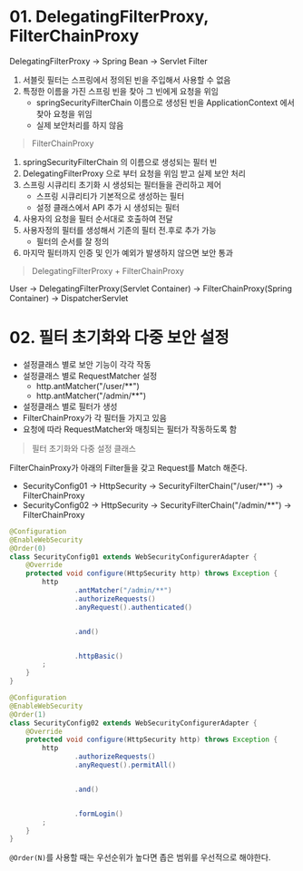# 01. DelegatingFilterProxy, FilterChainProxy

DelegatingFilterProxy → Spring Bean → Servlet Filter

1. 서블릿 필터는 스프링에서 정의된 빈을 주입해서 사용할 수 없음
2. 특정한 이름을 가진 스프링 빈을 찾아 그 빈에게 요청을 위임 
   - springSecurityFilterChain 이름으로 생성된 빈을 ApplicationContext 에서 찾아 요청을 위임
   - 실제 보안처리를 하지 않음

> FilterChainProxy

1. springSecurityFilterChain 의 이름으로 생성되는 필터 빈
2. DelegatingFilterProxy 으로 부터 요청을 위임 받고 실제 보안 처리
3. 스프링 시큐리티 초기화 시 생성되는 필터들을 관리하고 제어
   - 스프링 시큐리티가 기본적으로 생성하는 필터
   - 설정 클래스에서 API 추가 시 생성되는 필터
4. 사용자의 요청을 필터 순서대로 호출하여 전달
5. 사용자정의 필터를 생성해서 기존의 필터 전.후로 추가 가능
   - 필터의 순서를 잘 정의
6. 마지막 필터까지 인증 및 인가 예외가 발생하지 않으면 보안 통과

> DelegatingFilterProxy + FilterChainProxy

User → DelegatingFilterProxy(Servlet Container) → FilterChainProxy(Spring Container) → DispatcherServlet

# 02. 필터 초기화와 다중 보안 설정

- 설정클래스 별로 보안 기능이 각각 작동
- 설정클래스 별로 RequestMatcher 설정
  - http.antMatcher("/user/**")
  - http.antMatcher("/admin/**")
- 설정클래스 별로 필터가 생성
- FilterChainProxy가 각 필터들 가지고 있음
- 요청에 따라 RequestMatcher와 매칭되는 필터가 작동하도록 함

> 필터 초기화와 다중 설정 클래스

FilterChainProxy가 아래의 Filter들을 갖고 Request를 Match 해준다.
- SecurityConfig01 → HttpSecurity → SecurityFilterChain("/user/**") → FilterChainProxy
- SecurityConfig02 → HttpSecurity → SecurityFilterChain("/admin/**") → FilterChainProxy

```java
@Configuration
@EnableWebSecurity
@Order(0)
class SecurityConfig01 extends WebSecurityConfigurerAdapter {
    @Override
    protected void configure(HttpSecurity http) throws Exception {
        http
                .antMatcher("/admin/**")
                .authorizeRequests()
                .anyRequest().authenticated()


                .and()


                .httpBasic()
        ;
    }
}

@Configuration
@EnableWebSecurity
@Order(1)
class SecurityConfig02 extends WebSecurityConfigurerAdapter {
    @Override
    protected void configure(HttpSecurity http) throws Exception {
        http
                .authorizeRequests()
                .anyRequest().permitAll()


                .and()


                .formLogin()
        ;
    }
}
```

`@Order(N)`를 사용할 때는 우선순위가 높다면 좁은 범위를 우선적으로 해야한다.

